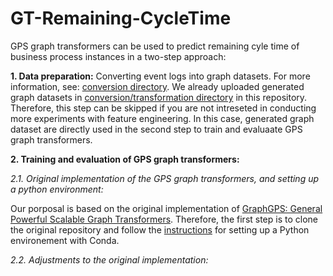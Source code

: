 # GT-Remaining-CycleTime
GPS graph transformers can be used to predict remaining cyle time of business process instances in a two-step approach:

**<a name="part1">1. Data preparation:</a>**
Converting event logs into graph datasets. For more information, see: [conversion directory](https://github.com/keyvan-amiri/GT-Remaining-CycleTime/tree/main/conversion). We already uploaded generated graph datasets in [conversion/transformation directory](https://github.com/keyvan-amiri/GT-Remaining-CycleTime/tree/main/conversion/transformation) in this repository. Therefore, this step can be skipped if you are not intreseted in conducting more experiments with feature engineering. In this case, generated graph dataset are directly used in the second step to train and evaluaate GPS graph transformers.

**2. Training and evaluation of GPS graph transformers:**

_2.1. Original implementation of the GPS graph transformers, and setting up a python environment:_

Our porposal is based on the original implementation of [GraphGPS: General Powerful Scalable Graph Transformers](https://github.com/rampasek/GraphGPS). Therefore, the first step is to clone the original repository and follow the [instructions](https://github.com/rampasek/GraphGPS#python-environment-setup-with-conda) for setting up a Python environement with Conda.

_2.2. Adjustments to the original implementation:_

